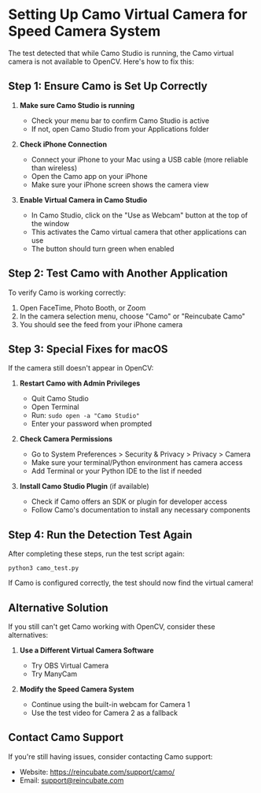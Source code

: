 # Setting Up Camo Virtual Camera for Speed Camera System

The test detected that while Camo Studio is running, the Camo virtual camera is not available to OpenCV. Here's how to fix this:

## Step 1: Ensure Camo is Set Up Correctly

1. **Make sure Camo Studio is running**
   - Check your menu bar to confirm Camo Studio is active
   - If not, open Camo Studio from your Applications folder

2. **Check iPhone Connection**
   - Connect your iPhone to your Mac using a USB cable (more reliable than wireless)
   - Open the Camo app on your iPhone
   - Make sure your iPhone screen shows the camera view

3. **Enable Virtual Camera in Camo Studio**
   - In Camo Studio, click on the "Use as Webcam" button at the top of the window
   - This activates the Camo virtual camera that other applications can use
   - The button should turn green when enabled

## Step 2: Test Camo with Another Application

To verify Camo is working correctly:
1. Open FaceTime, Photo Booth, or Zoom
2. In the camera selection menu, choose "Camo" or "Reincubate Camo"
3. You should see the feed from your iPhone camera

## Step 3: Special Fixes for macOS

If the camera still doesn't appear in OpenCV:

1. **Restart Camo with Admin Privileges**
   - Quit Camo Studio
   - Open Terminal
   - Run: `sudo open -a "Camo Studio"`
   - Enter your password when prompted

2. **Check Camera Permissions**
   - Go to System Preferences > Security & Privacy > Privacy > Camera
   - Make sure your terminal/Python environment has camera access
   - Add Terminal or your Python IDE to the list if needed

3. **Install Camo Studio Plugin** (if available)
   - Check if Camo offers an SDK or plugin for developer access
   - Follow Camo's documentation to install any necessary components

## Step 4: Run the Detection Test Again

After completing these steps, run the test script again:
```
python3 camo_test.py
```

If Camo is configured correctly, the test should now find the virtual camera!

## Alternative Solution

If you still can't get Camo working with OpenCV, consider these alternatives:

1. **Use a Different Virtual Camera Software**
   - Try OBS Virtual Camera
   - Try ManyCam

2. **Modify the Speed Camera System**
   - Continue using the built-in webcam for Camera 1
   - Use the test video for Camera 2 as a fallback

## Contact Camo Support

If you're still having issues, consider contacting Camo support:
- Website: https://reincubate.com/support/camo/
- Email: support@reincubate.com 